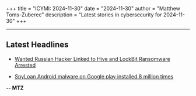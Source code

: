 +++
title = "ICYMI: 2024-11-30"
date = "2024-11-30"
author = "Matthew Toms-Zuberec"
description = "Latest stories in cybersecurity for 2024-11-30"
+++

---------------------------------------------------------------------------
## Latest Headlines
- [Wanted Russian Hacker Linked to Hive and LockBit Ransomware Arrested](https://thehackernews.com/2024/11/wanted-russian-cybercriminal-linked-to.html)

- [SpyLoan Android malware on Google play installed 8 million times](https://www.bleepingcomputer.com/news/security/spyloan-android-malware-on-google-play-installed-8-million-times/)

**-- MTZ**